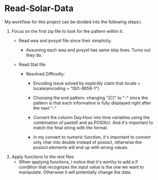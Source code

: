 # Read-Solar-Data
My workflow for this project can be divided into the following steps:\

1.  Focus on the first zip file to look for the pattern within it.
    -   Read wea and pvsyst file since their simplicity.

        -   Assuming each wea and pvsyst has same skip lines. Turns out they do.

    -   Read Stat file

        -   Resolved Difficulty:

            -   Encoding issue solved by explicitly claim that locale = locale(encoding = "ISO-8859-1")

            -   Choosing the end pattern: changing "[C]" to "-" since the pattern is that each information is fully displayed right after the next "-"

            -   Convert the column Day:Hour into time variables using the combination of paste0 and as.POSIXct. And it's important to match the final string with the format.

            -   In my convert to numeric function, it's important to convert only char into double instead of posixct, otherwise the posixct elements will end up with wrong values.
2.  Apply functions to the rest files
    -   When applying functions, I notice that it's worthy to add a if condition that recognizes the input value is the one we want to manipulate. Otherwise it will potentially change the data.
